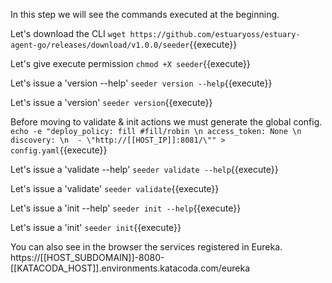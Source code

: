 In this step we will see the commands executed at the beginning.

Let's download the CLI
`wget https://github.com/estuaryoss/estuary-agent-go/releases/download/v1.0.0/seeder`{{execute}}

Let's give execute permission
`chmod +X seeder`{{execute}}

Let's issue a 'version --help'
`seeder version --help`{{execute}}

Let's issue a 'version'
`seeder version`{{execute}}

Before moving to validate & init actions we must generate the global config.
`echo -e "deploy_policy: fill #fill/robin \n access_token: None \n discovery: \n  - \"http://[[HOST_IP]]:8081/\"" > config.yaml`{{execute}}

Let's issue a 'validate --help'
`seeder validate --help`{{execute}}

Let's issue a 'validate'
`seeder validate`{{execute}}

Let's issue a 'init --help'
`seeder init --help`{{execute}}

Let's issue a 'init'
`seeder init`{{execute}}

You can also see in the browser the services registered in Eureka.   
https://[[HOST_SUBDOMAIN]]-8080-[[KATACODA_HOST]].environments.katacoda.com/eureka

